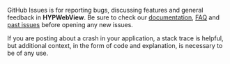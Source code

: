 GitHub Issues is for reporting bugs, discussing features and general feedback in **HYPWebView**. Be sure to check our [documentation](http://cocoadocs.org/docsets/HYPWebView), [FAQ](https://github.com/hyperoslo/HYPWebView/wiki/FAQ) and [past issues](https://github.com/hyperoslo/HYPWebView/issues?state=closed) before opening any new issues.

If you are posting about a crash in your application, a stack trace is helpful, but additional context, in the form of code and explanation, is necessary to be of any use.
